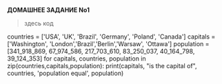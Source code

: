 **ДОМАШНЕЕ ЗАДАНИЕ No1**
> здесь код
>
> 
countries = ['USA', 'UK', 'Brazil', 'Germany', 'Poland', 'Canada']
capitals = ['Washington', 'London','Brazil','Berlin','Warsaw', 'Ottawa']
population = [341_918_869, 67_974_586, 217_703_610, 83_250_037, 40_164_798, 39_124_353]
for capitals, countries, population in zip(countries,capitals,population):
    print(capitals, "is the capital of", countries, 'population equal', population)
